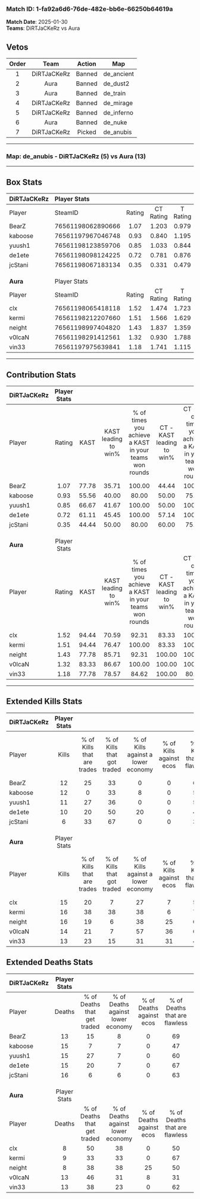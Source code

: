 ### Match ID: 1-fa92a6d6-76de-482e-bb6e-66250b64619a  
**Match Date**: 2025-01-30  
**Teams**: DiRTJaCKeRz vs Aura  

## Vetos  

| Order | Team | Action | Map |
| :---: | :--: | :----: | --- |
| 1 | DiRTJaCKeRz | Banned | de_ancient |
| 2 | Aura | Banned | de_dust2 |
| 3 | Aura | Banned | de_train |
| 4 | DiRTJaCKeRz | Banned | de_mirage |
| 5 | DiRTJaCKeRz | Banned | de_inferno |
| 6 | Aura | Banned | de_nuke |
| 7 | DiRTJaCKeRz | Picked | de_anubis |

---  

### **Map**: de_anubis - DiRTJaCKeRz (5) vs Aura (13)  
---  

## Box Stats  

| **DiRTJaCKeRz** | Player Stats      |        |           |          |       |       |       |         |        |      |     |
| :- | :- | :-: | :-: | :-: | :-: | :-: | :-: | :-: | :-: | :-: | :-: |
| Player          | SteamID           | Rating | CT Rating | T Rating | KAST  |  ADR  | Kills | Assists | Deaths | K/D  | HS% |
| BearZ           | 76561198062890666 |  1.07  |   1.203   |  0.979   | 77.78 | 70.9  |  12   |    4    |   13   | 0.92 | 16  |
| kaboose         | 76561197967046748 |  0.93  |   0.840   |  1.195   | 55.56 | 95.8  |  12   |    4    |   15   | 0.80 | 58  |
| yuush1          | 76561198123859706 |  0.85  |   1.033   |  0.844   | 66.67 | 63.4  |  11   |    3    |   15   | 0.73 | 45  |
| de1ete          | 76561198098124225 |  0.72  |   0.781   |  0.876   | 61.11 | 49.4  |  10   |    3    |   15   | 0.67 | 70  |
| jcStani         | 76561198067183134 |  0.35  |   0.331   |  0.479   | 44.44 | 41.8  |   6   |    3    |   16   | 0.38 | 66  |
|                 |                   |        |           |          |       |       |       |         |        |      |     |
|                 |                   |        |           |          |       |       |       |         |        |      |     |
|                 |                   |        |           |          |       |       |       |         |        |      |     |
| **Aura**        | Player Stats      |        |           |          |       |       |       |         |        |      |     |
| Player          | SteamID           | Rating | CT Rating | T Rating | KAST  |  ADR  | Kills | Assists | Deaths | K/D  | HS% |
| clx             | 76561198065418118 |  1.52  |   1.474   |  1.723   | 94.44 | 79.7  |  15   |    5    |   8    | 1.88 | 26  |
| kermi           | 76561198212207660 |  1.51  |   1.566   |  1.629   | 94.44 | 76.6  |  16   |    2    |   9    | 1.78 | 43  |
| neight          | 76561198997404820 |  1.43  |   1.837   |  1.359   | 77.78 | 80.5  |  16   |    2    |   8    | 2.00 | 62  |
| v0lcaN          | 76561198291412561 |  1.32  |   0.930   |  1.788   | 83.33 | 102.7 |  14   |    7    |   13   | 1.08 | 42  |
| vin33           | 76561197975639841 |  1.18  |   1.741   |  1.115   | 77.78 | 85.4  |  13   |    6    |   13   | 1.00 | 46  |
---  

## Contribution Stats  

| **DiRTJaCKeRz** | Player Stats |       |                      |                                                        |                           |                                                             |                          |                                                            |
| :- | :-: | :-: | :-: | :-: | :-: | :-: | :-: | :-: |
| Player          |    Rating    | KAST  | KAST leading to win% | % of times you achieve a KAST in your teams won rounds | CT - KAST leading to win% | CT - % of times you achieve a KAST in your teams won rounds | T - KAST leading to win% | T - % of times you achieve a KAST in your teams won rounds |
| BearZ           |     1.07     | 77.78 |        35.71         |                         100.00                         |           44.44           |                           100.00                            |          20.00           |                           100.00                           |
| kaboose         |     0.93     | 55.56 |        40.00         |                         80.00                          |           50.00           |                            75.00                            |          25.00           |                           100.00                           |
| yuush1          |     0.85     | 66.67 |        41.67         |                         100.00                         |           50.00           |                           100.00                            |          25.00           |                           100.00                           |
| de1ete          |     0.72     | 61.11 |        45.45         |                         100.00                         |           57.14           |                           100.00                            |          25.00           |                           100.00                           |
| jcStani         |     0.35     | 44.44 |        50.00         |                         80.00                          |           60.00           |                            75.00                            |          33.33           |                           100.00                           |
|                 |              |       |                      |                                                        |                           |                                                             |                          |                                                            |
|                 |              |       |                      |                                                        |                           |                                                             |                          |                                                            |
|                 |              |       |                      |                                                        |                           |                                                             |                          |                                                            |
| **Aura**        | Player Stats |       |                      |                                                        |                           |                                                             |                          |                                                            |
| Player          |    Rating    | KAST  | KAST leading to win% | % of times you achieve a KAST in your teams won rounds | CT - KAST leading to win% | CT - % of times you achieve a KAST in your teams won rounds | T - KAST leading to win% | T - % of times you achieve a KAST in your teams won rounds |
| clx             |     1.52     | 94.44 |        70.59         |                         92.31                          |           83.33           |                           100.00                            |          63.64           |                           87.50                            |
| kermi           |     1.51     | 94.44 |        76.47         |                         100.00                         |           83.33           |                           100.00                            |          72.73           |                           100.00                           |
| neight          |     1.43     | 77.78 |        85.71         |                         92.31                          |          100.00           |                           100.00                            |          77.78           |                           87.50                            |
| v0lcaN          |     1.32     | 83.33 |        86.67         |                         100.00                         |          100.00           |                           100.00                            |          80.00           |                           100.00                           |
| vin33           |     1.18     | 77.78 |        78.57         |                         84.62                          |          100.00           |                            80.00                            |          70.00           |                           87.50                            |
---  

## Extended Kills Stats  

| **DiRTJaCKeRz** | Player Stats |                            |                            |                                    |                         |                              |                                 |                                       |                    |           |
| :- | :-: | :-: | :-: | :-: | :-: | :-: | :-: | :-: | :-: | :-: |
| Player          |    Kills     | % of Kills that are trades | % of Kills that got traded | % of Kills against a lower economy | % of Kills against ecos | % of Kills that are flawless | % of Kills that are close duels | % of Kills that are assisted by flash | Pistol Round Kills | AWP Kills |
| BearZ           |      12      |             25             |             33             |                 0                  |            0            |              67              |                8                |                  17                   |         1          |     2     |
| kaboose         |      12      |             0              |             33             |                 8                  |            0            |              50              |                0                |                   0                   |         1          |     0     |
| yuush1          |      11      |             27             |             36             |                 0                  |            0            |              55              |                9                |                   0                   |         0          |     0     |
| de1ete          |      10      |             20             |             50             |                 20                 |            0            |              40              |               30                |                  10                   |         1          |     0     |
| jcStani         |      6       |             33             |             67             |                 0                  |            0            |              33              |                0                |                   0                   |         0          |     0     |
|                 |              |                            |                            |                                    |                         |                              |                                 |                                       |                    |           |
|                 |              |                            |                            |                                    |                         |                              |                                 |                                       |                    |           |
|                 |              |                            |                            |                                    |                         |                              |                                 |                                       |                    |           |
| **Aura**        | Player Stats |                            |                            |                                    |                         |                              |                                 |                                       |                    |           |
| Player          |    Kills     | % of Kills that are trades | % of Kills that got traded | % of Kills against a lower economy | % of Kills against ecos | % of Kills that are flawless | % of Kills that are close duels | % of Kills that are assisted by flash | Pistol Round Kills | AWP Kills |
| clx             |      15      |             20             |             7              |                 27                 |            7            |              53              |                0                |                   0                   |         0          |     5     |
| kermi           |      16      |             38             |             38             |                 38                 |            6            |              75              |                6                |                   0                   |         1          |     0     |
| neight          |      16      |             19             |             6              |                 38                 |           25            |              63              |                0                |                   0                   |         3          |     0     |
| v0lcaN          |      14      |             21             |             7              |                 57                 |           36            |              64              |               14                |                   7                   |         2          |     1     |
| vin33           |      13      |             23             |             15             |                 31                 |           31            |              46              |               15                |                   0                   |         4          |     0     |
## Extended Deaths Stats  

| **DiRTJaCKeRz** | Player Stats |                             |                                   |                          |                               |                            |                           |               |
| :- | :-: | :-: | :-: | :-: | :-: | :-: | :-: | :-: |
| Player          |    Deaths    | % of Deaths that get traded | % of Deaths against lower economy | % of Deaths against ecos | % of Deaths that are flawless | % of Deaths that are close | % of Deaths while blinded | Deaths to AWP |
| BearZ           |      13      |             15              |                 8                 |            0             |              69               |             8              |             0             |       1       |
| kaboose         |      15      |              7              |                 7                 |            0             |              47               |             20             |             0             |       2       |
| yuush1          |      15      |             27              |                 7                 |            0             |              60               |             0              |             0             |       0       |
| de1ete          |      15      |             20              |                 7                 |            0             |              67               |             7              |             0             |       0       |
| jcStani         |      16      |              6              |                 6                 |            0             |              63               |             0              |             6             |       3       |
|                 |              |                             |                                   |                          |                               |                            |                           |               |
|                 |              |                             |                                   |                          |                               |                            |                           |               |
|                 |              |                             |                                   |                          |                               |                            |                           |               |
| **Aura**        | Player Stats |                             |                                   |                          |                               |                            |                           |               |
| Player          |    Deaths    | % of Deaths that get traded | % of Deaths against lower economy | % of Deaths against ecos | % of Deaths that are flawless | % of Deaths that are close | % of Deaths while blinded | Deaths to AWP |
| clx             |      8       |             50              |                38                 |            0             |              50               |             13             |             0             |       0       |
| kermi           |      9       |             33              |                33                 |            0             |              67               |             11             |             0             |       0       |
| neight          |      8       |             38              |                38                 |            25            |              50               |             13             |            13             |       0       |
| v0lcaN          |      13      |             46              |                31                 |            8             |              31               |             8              |            15             |       2       |
| vin33           |      13      |             38              |                23                 |            0             |              62               |             8              |             0             |       0       |
